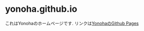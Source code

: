 # yonoha.github.io

これはYonohaのホームページです. 
リンクは<a href="https://yonoha.github.io/">YonohaのGithub Pages</a>
